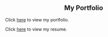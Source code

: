 ## <div align="center">My Portfolio</div>


Click [here](https://tylerkotkin.github.io) to view my portfolio.

Click [here](https://tylerkotkin.github.io/resume.pdf) to view my resume.

